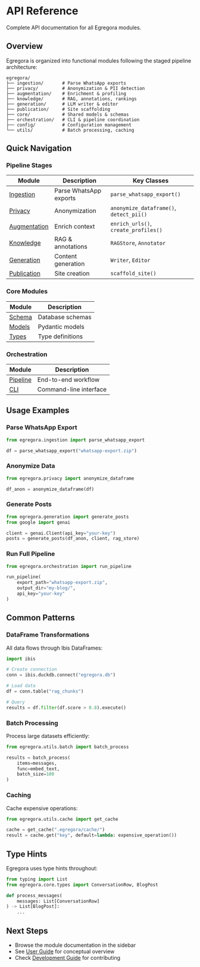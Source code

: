 # API Reference

Complete API documentation for all Egregora modules.

## Overview

Egregora is organized into functional modules following the staged pipeline architecture:

```
egregora/
├── ingestion/       # Parse WhatsApp exports
├── privacy/         # Anonymization & PII detection
├── augmentation/    # Enrichment & profiling
├── knowledge/       # RAG, annotations, rankings
├── generation/      # LLM writer & editor
├── publication/     # Site scaffolding
├── core/            # Shared models & schemas
├── orchestration/   # CLI & pipeline coordination
├── config/          # Configuration management
└── utils/           # Batch processing, caching
```

## Quick Navigation

### Pipeline Stages

| Module | Description | Key Classes |
|--------|-------------|-------------|
| [Ingestion](ingestion/parser.md) | Parse WhatsApp exports | `parse_whatsapp_export()` |
| [Privacy](privacy/anonymizer.md) | Anonymization | `anonymize_dataframe()`, `detect_pii()` |
| [Augmentation](augmentation/enrichment.md) | Enrich context | `enrich_urls()`, `create_profiles()` |
| [Knowledge](knowledge/rag.md) | RAG & annotations | `RAGStore`, `Annotator` |
| [Generation](generation/writer.md) | Content generation | `Writer`, `Editor` |
| [Publication](publication/scaffolding.md) | Site creation | `scaffold_site()` |

### Core Modules

| Module | Description |
|--------|-------------|
| [Schema](core/schema.md) | Database schemas |
| [Models](core/models.md) | Pydantic models |
| [Types](core/types.md) | Type definitions |

### Orchestration

| Module | Description |
|--------|-------------|
| [Pipeline](orchestration/pipeline.md) | End-to-end workflow |
| [CLI](orchestration/cli.md) | Command-line interface |

## Usage Examples

### Parse WhatsApp Export

```python
from egregora.ingestion import parse_whatsapp_export

df = parse_whatsapp_export("whatsapp-export.zip")
```

### Anonymize Data

```python
from egregora.privacy import anonymize_dataframe

df_anon = anonymize_dataframe(df)
```

### Generate Posts

```python
from egregora.generation import generate_posts
from google import genai

client = genai.Client(api_key="your-key")
posts = generate_posts(df_anon, client, rag_store)
```

### Run Full Pipeline

```python
from egregora.orchestration import run_pipeline

run_pipeline(
    export_path="whatsapp-export.zip",
    output_dir="my-blog/",
    api_key="your-key"
)
```

## Common Patterns

### DataFrame Transformations

All data flows through Ibis DataFrames:

```python
import ibis

# Create connection
conn = ibis.duckdb.connect("egregora.db")

# Load data
df = conn.table("rag_chunks")

# Query
results = df.filter(df.score > 0.8).execute()
```

### Batch Processing

Process large datasets efficiently:

```python
from egregora.utils.batch import batch_process

results = batch_process(
    items=messages,
    func=embed_text,
    batch_size=100
)
```

### Caching

Cache expensive operations:

```python
from egregora.utils.cache import get_cache

cache = get_cache(".egregora/cache/")
result = cache.get("key", default=lambda: expensive_operation())
```

## Type Hints

Egregora uses type hints throughout:

```python
from typing import List
from egregora.core.types import ConversationRow, BlogPost

def process_messages(
    messages: List[ConversationRow]
) -> List[BlogPost]:
    ...
```

## Next Steps

- Browse the module documentation in the sidebar
- See [User Guide](../guide/architecture.md) for conceptual overview
- Check [Development Guide](../development/contributing.md) for contributing
